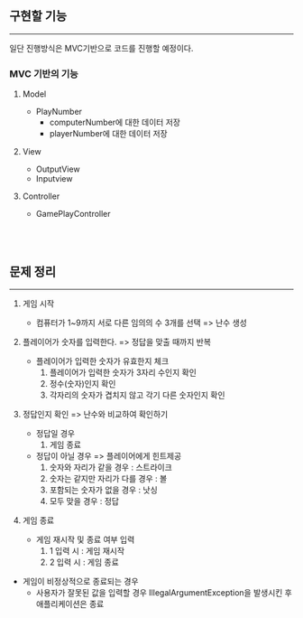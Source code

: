 ## 구현할 기능

___
일단 진행방식은 MVC기반으로 코드를 진행할 예정이다.

### MVC 기반의 기능

1. Model
    * PlayNumber
        * computerNumber에 대한 데이터 저장
        * playerNumber에 대한 데이터 저장

2. View
    * OutputView
    * Inputview
3. Controller
    * GamePlayController

<br><br>

## 문제 정리

___

1. 게임 시작
    * 컴퓨터가 1~9까지 서로 다른 임의의 수 3개를 선택 => 난수 생성

2. 플레이어가 숫자를 입력한다. => 정답을 맞출 때까지 반복
    * 플레이어가 입력한 숫자가 유효한지 체크
        1. 플레이어가 입력한 숫자가 3자리 수인지 확인
        2. 정수(숫자)인지 확인
        3. 각자리의 숫자가 겹치지 않고 각기 다른 숫자인지 확인

3. 정답인지 확인 => 난수와 비교하여 확인하기
    * 정답일 경우
        1. 게임 종료
    * 정답이 아닐 경우 => 플레이어에게 힌트제공
        1. 숫자와 자리가 같을 경우 : 스트라이크
        2. 숫자는 같지만 자리가 다를 경우 : 볼
        3. 포함되는 숫자가 없을 경우 : 낫싱
        4. 모두 맞을 경우 : 정답

4. 게임 종료
    * 게임 재시작 및 종료 여부 입력
        1. 1 입력 시 : 게임 재시작
        2. 2 입력 시 : 게임 종료

* 게임이 비정상적으로 종료되는 경우
    * 사용자가 잘못된 값을 입력할 경우 IllegalArgumentException을 발생시킨 후 애플리케이션은 종료